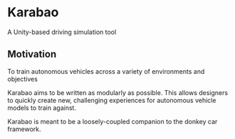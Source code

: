 # Karabao

A Unity-based driving simulation tool

## Motivation

To train autonomous vehicles across a variety of environments and objectives

Karabao aims to be written as modularly as possible. This allows designers to quickly create new, challenging experiences for autonomous vehicle models to train against.

Karabao is meant to be a loosely-coupled companion to the donkey car framework. 

